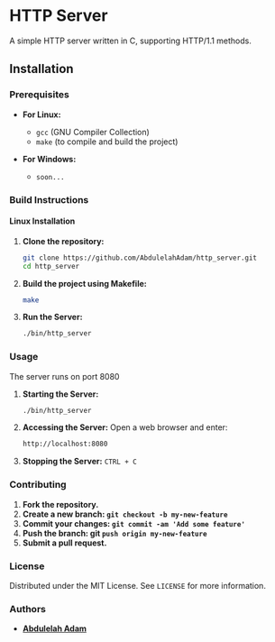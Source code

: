 # HTTP Server

A simple HTTP server written in C, supporting HTTP/1.1 methods.


## Installation

### Prerequisites

- **For Linux:**
  - `gcc` (GNU Compiler Collection)
  - `make` (to compile and build the project)

- **For Windows:**
  - `soon...` 

### Build Instructions

#### Linux Installation

1. **Clone the repository:**

   ```bash
   git clone https://github.com/AbdulelahAdam/http_server.git
   cd http_server
   ```
   
2. **Build the project using Makefile:**
   ```bash
   make
   ```
3. **Run the Server:**
   ```bash
   ./bin/http_server
   ```
   
### Usage

The server runs on port 8080
1. **Starting the Server:**
   ```bash
   ./bin/http_server
   ```   
2. **Accessing the Server:**
   Open a web browser and enter:
   ```bash
   http://localhost:8080
   ```
      
3. **Stopping the Server:**
   `CTRL + C`
   
   
### Contributing
1. **Fork the repository.**
2. **Create a new branch: `git checkout -b my-new-feature`**
3. **Commit your changes: `git commit -am 'Add some feature'`**
4. **Push the branch: git `push origin my-new-feature`**
5. **Submit a pull request.**



### License
Distributed under the MIT License. See `LICENSE` for more information.



### Authors
- [**Abdulelah Adam**](https://www.github.com/AbdulelahAdam)
